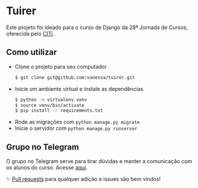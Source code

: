 # Tuirer
Este projeto foi ideado para o curso de Django da 28ª Jornada de Cursos, oferecida pelo [CITi](https://github.com/citi-ufpe).

## Como utilizar
* Clone o projeto para seu computador
  ```bash
  $ git clone git@github.com:vanessa/tuirer.git 
  ```
* Inicie um ambiente virtual e instale as dependências
  ```bash
  $ python -m virtualenv venv
  $ source venv/bin/activate
  $ pip install -r requirements.txt
  ```
* Rode as migrações com `python manage.py migrate`
* Inicie o servidor com `python manage.py runserver`

## Grupo no Telegram
O grupo no Telegram serve para tirar dúvidas e manter a comunicação com os alunos do curso. Acesse [aqui](https://t.me/djangojc).

:sparkles: [Pull requests](https://yangsu.github.io/pull-request-tutorial/) para qualquer adição e issues são bem vindos!
